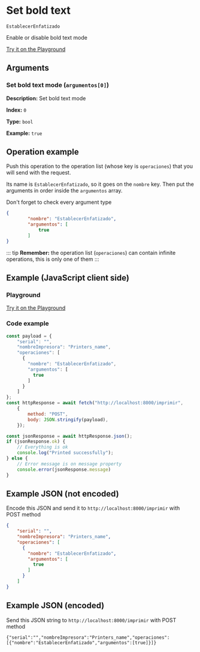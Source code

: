 # Set bold text

`EstablecerEnfatizado`

Enable or disable bold text mode







[Try it on the Playground](../playground.md?operacion=EstablecerEnfatizado)

## Arguments
### Set bold text mode (`argumentos[0]`)



**Description:** Set bold text mode

**Index:** `0`

**Type:** `bool`

**Example:** `true`

## Operation example


Push this operation to the operation list (whose key is `operaciones`) that you will send with the request.

Its name is `EstablecerEnfatizado`, so it goes on the `nombre` key. Then put the arguments in order
inside the `argumentos` array.

Don't forget to check every argument type



```json
{
        "nombre": "EstablecerEnfatizado",
        "argumentos": [
            true
        ]
}
```

::: tip
**Remember:** the operation list (`operaciones`) can contain infinite operations, this is only one of them
:::

## Example (JavaScript client side)

### Playground
[Try it on the Playground](../playground.md?operacion=EstablecerEnfatizado)

<Playground urlBase=".." nombreOperacion="EstablecerEnfatizado" :ocultarOperacionesDisponibles="true"/>

### Code example
```js
const payload = {
    "serial": "",
    "nombreImpresora": "Printers_name",
    "operaciones": [
      {
        "nombre": "EstablecerEnfatizado",
        "argumentos": [
          true
        ]
      }
    ]
};
const httpResponse = await fetch("http://localhost:8000/imprimir",
    {
        method: "POST",
        body: JSON.stringify(payload),
    });

const jsonResponse = await httpResponse.json();
if (jsonResponse.ok) {
    // Everything is ok
    console.log("Printed successfully");
} else {
    // Error message is on message property
    console.error(jsonResponse.message)
}
```

## Example JSON (not encoded)

Encode this JSON and send it to `http://localhost:8000/imprimir` with POST method

```json
{
    "serial": "",
    "nombreImpresora": "Printers_name",
    "operaciones": [
      {
        "nombre": "EstablecerEnfatizado",
        "argumentos": [
          true
        ]
      }
    ]
}
```

## Example JSON (encoded)

Send this JSON string to `http://localhost:8000/imprimir` with POST method

```
{"serial":"","nombreImpresora":"Printers_name","operaciones":[{"nombre":"EstablecerEnfatizado","argumentos":[true]}]}
```
